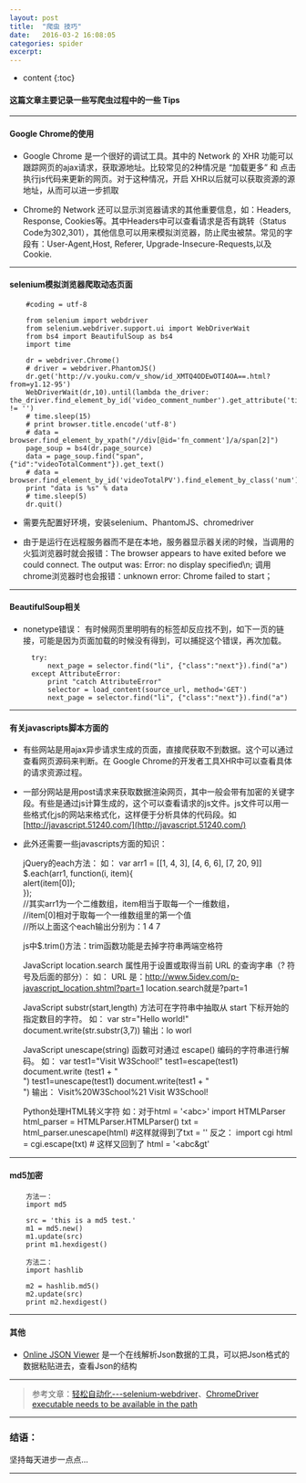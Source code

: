 ```yaml
---
layout: post
title:  "爬虫 技巧"
date:   2016-03-2 16:08:05
categories: spider
excerpt: 
---
```


* content
{:toc}

#### 这篇文章主要记录一些写爬虫过程中的一些 Tips

---

#### Google Chrome的使用

* Google Chrome 是一个很好的调试工具。其中的 Network 的 XHR 功能可以跟踪网页的ajax请求，获取源地址。比较常见的2种情况是 “加载更多” 和 点击执行js代码来更新的网页。对于这种情况，开启 XHR以后就可以获取资源的源地址，从而可以进一步抓取

* Chrome的 Network  还可以显示浏览器请求的其他重要信息，如：Headers, Response, Cookies等。其中Headers中可以查看请求是否有跳转（Status Code为302,301），其他信息可以用来模拟浏览器，防止爬虫被禁。常见的字段有：User-Agent,Host, Referer, Upgrade-Insecure-Requests,以及Cookie.

---

#### selenium模拟浏览器爬取动态页面

        #coding = utf-8

        from selenium import webdriver
        from selenium.webdriver.support.ui import WebDriverWait
        from bs4 import BeautifulSoup as bs4
        import time

        dr = webdriver.Chrome()
        # driver = webdriver.PhantomJS()
        dr.get('http://v.youku.com/v_show/id_XMTQ4ODEwOTI4OA==.html?from=y1.12-95')
        WebDriverWait(dr,10).until(lambda the_driver: the_driver.find_element_by_id('video_comment_number').get_attribute('title') != '')
        # time.sleep(15)
        # print browser.title.encode('utf-8')
        # data = browser.find_element_by_xpath("//div[@id='fn_comment']/a/span[2]")
        page_soup = bs4(dr.page_source)
        data = page_soup.find("span", {"id":"videoTotalComment"}).get_text()
        # data = browser.find_element_by_id('videoTotalPV').find_element_by_class('num').text
        print "data is %s" % data
        # time.sleep(5)
        dr.quit()

* 需要先配置好环境，安装selenium、PhantomJS、chromedriver

* 由于是运行在远程服务器而不是在本地，服务器显示器关闭的时候，当调用的火狐浏览器时就会报错：The browser appears to have exited before we could connect. The output was: Error: no display specified\n; 调用chrome浏览器时也会报错：unknown error: Chrome failed to start；


---

#### BeautifulSoup相关

* nonetype错误： 有时候网页里明明有的标签却反应找不到，如下一页的链接，可能是因为页面加载的时候没有得到，可以捕捉这个错误，再次加载。

        try: 
            next_page = selector.find("li", {"class":"next"}).find("a")
        except AttributeError:
            print "catch AttributeError"
            selector = load_content(source_url, method='GET')
            next_page = selector.find("li", {"class":"next"}).find("a")

---

#### 有关javascripts脚本方面的

* 有些网站是用ajax异步请求生成的页面，直接爬获取不到数据。这个可以通过查看网页源码来判断。在 Google Chrome的开发者工具XHR中可以查看具体的请求资源过程。

* 一部分网站是用post请求来获取数据渲染网页，其中一般会带有加密的关键字段。有些是通过js计算生成的，这个可以查看请求的js文件。js文件可以用一些格式化js的网站来格式化，这样便于分析具体的代码段。如[http://javascript.51240.com/](http://javascript.51240.com/)

* 此外还需要一些javascripts方面的知识：

    jQuery的each方法：
    如：
    var arr1 = [[1, 4, 3], [4, 6, 6], [7, 20, 9]]     
    $.each(arr1, function(i, item){     
       alert(item[0]);     
    });     
    //其实arr1为一个二维数组，item相当于取每一个一维数组，   
    //item[0]相对于取每一个一维数组里的第一个值   
    //所以上面这个each输出分别为：1   4   7 
    
    js中$.trim()方法：trim函数功能是去掉字符串两端空格符
    
    JavaScript location.search 属性用于设置或取得当前 URL 的查询字串（? 符号及后面的部分）：
    如：
    URL 是：http://www.5idev.com/p-javascript_location.shtml?part=1
    location.search就是?part=1
    
    JavaScript substr(start,length) 方法可在字符串中抽取从 start 下标开始的指定数目的字符。
    如：
    var str="Hello world!"
    document.write(str.substr(3,7))
    输出：lo worl
    
    JavaScript unescape(string) 函数可对通过 escape() 编码的字符串进行解码。
    如：
    var test1="Visit W3School!"
    test1=escape(test1)
    document.write (test1 + "<br />")
    test1=unescape(test1)
    document.write(test1 + "<br />")
    输出：
    Visit%20W3School%21
    Visit W3School!
    
    Python处理HTML转义字符
    如：对于html = '&lt;abc&gt;'
    import HTMLParser
    html_parser = HTMLParser.HTMLParser()
    txt = html_parser.unescape(html)
    #这样就得到了txt = '<abc>'
    反之：
    import cgi
    html = cgi.escape(txt) # 这样又回到了 html = '&lt;abc&gt'
    
---

#### md5加密
        
        方法一：
        import md5

        src = 'this is a md5 test.'   
        m1 = md5.new()   
        m1.update(src)   
        print m1.hexdigest()   
        
        方法二：
        import hashlib   

        m2 = hashlib.md5()   
        m2.update(src)   
        print m2.hexdigest()   
        
---

#### 其他

* [Online JSON Viewer](http://jsonviewer.stack.hu/) 是一个在线解析Json数据的工具，可以把Json格式的数据粘贴进去，查看Json的结构
  
---

> 参考文章：[轻松自动化---selenium-webdriver](http://www.cnblogs.com/fnng/p/3193955.html)、[ChromeDriver executable needs to be available in the path](http://stackoverflow.com/questions/26477603/chromedriver-executable-needs-to-be-available-in-the-path)

---

### 结语：

坚持每天进步一点点...

---